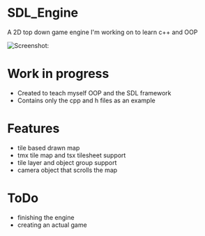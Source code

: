 # SDL_Engine
A 2D top down game engine I'm working on to learn c++ and OOP

![Screenshot:](
https://i.imgur.com/nLqqcvQ.png)

# Work in progress
* Created to teach myself OOP and the SDL framework
* Contains only the cpp and h files as an example

# Features
* tile based drawn map
* tmx tile map and tsx tilesheet support
* tile layer and object group support
* camera object that scrolls the map

# ToDo
* finishing the engine
* creating an actual game
